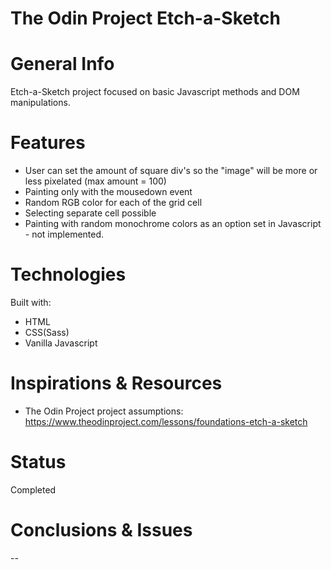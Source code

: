 # The Odin Project Etch-a-Sketch

# General Info

Etch-a-Sketch project focused on basic Javascript methods and DOM manipulations.

# Features

- User can set the amount of square div's so the "image" will be more or less pixelated (max amount = 100)
- Painting only with the mousedown event
- Random RGB color for each of the grid cell
- Selecting separate cell possible
- Painting with random monochrome colors as an option set in Javascript - not implemented.

# Technologies

Built with:

- HTML
- CSS(Sass)
- Vanilla Javascript

# Inspirations & Resources

- The Odin Project project assumptions: https://www.theodinproject.com/lessons/foundations-etch-a-sketch

# Status

Completed

# Conclusions & Issues

--
